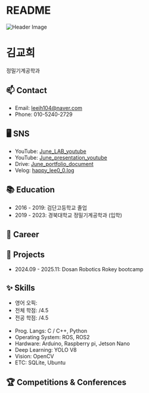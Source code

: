 # README

<!DOCTYPE html>
<html lang="en">

<img src="" alt="Header Image">

<body>

  <h1>김교희</h1>
  <p>정밀기계공학과</p>
  
  <h2>📫 Contact</h2>
  <ul>
    <li>Email: <a href="mailto:leejh104@naver.com">leejh104@naver.com</a></li>
    <li>Phone: 010-5240-2729</li>
  </ul>
  <h2>🖥️ SNS</h2>
  <ul>
    <li>
      YouTube: 
      <a href="https://www.youtube.com/playlist?list=PLPIG_UZvFW1aUdj-fLTnTUKoSGekMSg_L" target="_blank">
        June_LAB_youtube
      </a>
    </li>
    <li>
      YouTube: 
      <a href="https://www.youtube.com/playlist?list=PLPIG_UZvFW1ZzfJL8tVFMxeXSB57-W_xl" target="_blank">
        June_presentation_youtube
      </a>
    </li>    
    <li>
      Drive: 
      <a href="https://drive.google.com/drive/folders/1T60WDvJjvGeJLKMY-mb2frQHk92bJUR3?usp=drive_link" target="_blank">
        June_portfolio_document
      </a>
    </li>
    <li>
      Velog: 
      <a href="https://velog.io/@happy_lee0_0/posts" target="_blank">
        happy_lee0_0.log
      </a>
    </li>
  </ul>
  
  <h2>📚 Education</h2>
  <ul>
    <li>2016 - 2019: 검단고등학교 졸업</li>
    <li>2019 - 2023: 경북대학교 정밀기계공학과 (입학)</li>
  
  </ul>

  <h2>💼 Career</h2>
  <ul>

  </ul>
  
  <h2>📂 Projects</h2>
  <ul>
    <li>2024.09 - 2025.11: Dosan Robotics Rokey bootcamp</li>

  </ul>

  <h2>✨ Skills</h2>
<ul>
    <li>영어 오픽: </li>
    <li>전체 학점: /4.5</li>
    <li>전공 학점: /4.5</li>
    <br>
    <li>Prog. Langs: C / C++, Python</li>
    <li>Operating System: ROS, ROS2</li>
    <li>Hardware: Arduino, Raspberry pi, Jetson Nano</li>
    <li>Deep Learning: YOLO V8</li>
    <li>Vision: OpenCV</li>
    <li>ETC: SQLite, Ubuntu</li>
</ul>


  <h2>🏆 Competitions & Conferences</h2>
<ul>

</ul>


</body>

</html>
